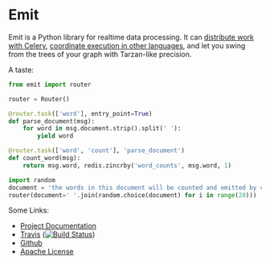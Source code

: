 # Emit

Emit is a Python library for realtime data processing. It can [distribute work
with Celery][celery-docs], [coordinate execution in other
languages][multilang-docs], and let you swing from the trees of your graph with
Tarzan-like precision.

A taste:

```python
from emit import router

router = Router()

@router.task(['word'], entry_point=True)
def parse_document(msg):
    for word in msg.document.strip().split(' '):
        yield word

@router.task(['word', 'count'], 'parse_document')
def count_word(msg):
    return msg.word, redis.zincrby('word_counts', msg.word, 1)

import random
document = 'the words in this document will be counted and emitted by count_word'.split(' ')
router(document=' '.join(random.choice(document) for i in range(20)))
```

Some Links:

 - [Project Documentation][docs]
 - [Travis][travis] ([![Build Status](https://travis-ci.org/BrianHicks/emit.png?branch=master)][travis])
 - [Github][github]
 - [Apache License][license]

[celery-docs]: https://emit.readthedocs.org/en/latest/celery.html "Celery Documentation"
[multilang-docs]: https://emit.readthedocs.org/en/latest/multilang.html "Multilang Documentation"
[docs]: http://emit.readthedocs.org/en/latest/ "Emit Documentation"
[travis]: https://travis-ci.org/BrianHicks/emit "Emit on Travis CI"
[github]: https://github.com/BrianHicks/emit "Emit on Github"
[license]: https://github.com/BrianHicks/emit/blob/master/LICENSE.md "Apache License"
